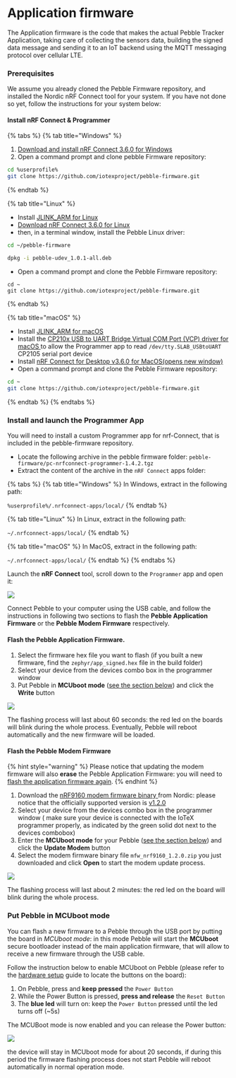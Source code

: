 # Application firmware

The Application firmware is the code that makes the actual Pebble Tracker Application, taking care of collecting the sensors data, building the signed data message and sending it to an IoT backend using the MQTT messaging protocol over cellular LTE.&#x20;

### Prerequisites <a href="#prerequisites" id="prerequisites"></a>

We assume you already cloned the Pebble Firmware repository, and installed the Nordic nRF Connect tool for your system. If you have not done so yet, follow the instructions for your system below:

#### Install nRF Connect & Programmer <a href="#install-nrf-connect-programmer" id="install-nrf-connect-programmer"></a>

{% tabs %}
{% tab title="Windows" %}
1. [Download and install nRF Connect 3.6.0 for Windows](https://www.nordicsemi.com/-/media/Software-and-other-downloads/Desktop-software/nRF-Connect-for-Desktop/3-6-0/nrfconnectsetup360ia32.exe)
2. Open a command prompt and clone pebble Firmware repository:

```bash
cd %userprofile%
git clone https://github.com/iotexproject/pebble-firmware.git
```
{% endtab %}

{% tab title="Linux" %}
* Install [JLINK\_ARM for Linux](https://www.segger.com/downloads/jlink/#J-LinkSoftwareAndDocumentationPack)
* [Download nRF Connect 3.6.0 for Linux](https://www.nordicsemi.com/-/media/Software-and-other-downloads/Desktop-software/nRF-Connect-for-Desktop/3-6-0/nrfconnect360x8664.AppImage)
* then, in a terminal window, install the Pebble Linux driver:

```bash
cd ~/pebble-firmware

dpkg -i pebble-udev_1.0.1-all.deb
```

* Open a command prompt and clone the Pebble Firmware repository:

```
cd ~
git clone https://github.com/iotexproject/pebble-firmware.git
```
{% endtab %}

{% tab title="macOS" %}
* Install [JLINK\_ARM for macOS](https://www.segger.com/downloads/jlink/#J-LinkSoftwareAndDocumentationPack)
* Install the [CP210x USB to UART Bridge Virtual COM Port (VCP) driver for macOS ](https://www.silabs.com/products/development-tools/software/usb-to-uart-bridge-vcp-drivers)to allow the Programmer app to read `/dev/tty.SLAB_USBtoUART` CP2105 serial port device
* Install [nRF Connect for Desktop v3.6.0 for MacOS(opens new window)](https://www.nordicsemi.com/-/media/Software-and-other-downloads/Desktop-software/nRF-Connect-for-Desktop/3-6-0/nrfconnect360.dmg)
* Open a command prompt and clone the Pebble Firmware repository:

```bash
cd ~
git clone https://github.com/iotexproject/pebble-firmware.git
```
{% endtab %}
{% endtabs %}

### Install and launch the Programmer App <a href="#install-and-launch-the-programmer-app" id="install-and-launch-the-programmer-app"></a>

You will need to install a custom Programmer app for nrf-Connect, that is included in the pebble-firmware repository.

* Locate the following archive in the pebble firmware folder: `pebble-firmware/pc-nrfconnect-programmer-1.4.2.tgz`
* Extract the content of the archive in the `nRF Connect` apps folder:

{% tabs %}
{% tab title="Windows" %}
In Windows, extract in the following path:

`%userprofile%/.nrfconnect-apps/local/`
{% endtab %}

{% tab title="Linux" %}
In Linux, extract in the following path:

`~/.nrfconnect-apps/local/`
{% endtab %}

{% tab title="macOS" %}
In MacOS, extract in the following path:

`~/.nrfconnect-apps/local/`
{% endtab %}
{% endtabs %}

Launch the **nRF Connect** tool, scroll down to the `Programmer` app and open it:

![](<../../../../../.gitbook/assets/image (34).png>)

Connect Pebble to your computer using the USB cable, and follow the instructions in following two sections to flash the **Pebble Application Firmware** or the **Pebble Modem Firmware** respectively.

#### Flash the Pebble Application Firmware. <a href="#flash-the-pebble-application-firmware" id="flash-the-pebble-application-firmware"></a>

1. Select the firmware hex file you want to flash (if you built a new firmware, find the `zephyr/app_signed.hex` file in the build folder)&#x20;
2. Select your device from the devices combo box in the programmer window&#x20;
3. Put Pebble in **MCUboot mode** ([see the section below](application-firmware.md#put-pebble-in-mcuboot-mode)) and click the **Write** button&#x20;

![](<../../../../../.gitbook/assets/image (35).png>)

The flashing process will last about 60 seconds: the red led on the boards will blink during the whole process. Eventually, Pebble will reboot automatically and the new firmware will be loaded.

#### Flash the Pebble Modem Firmware <a href="#flash-the-pebble-modem-firmware" id="flash-the-pebble-modem-firmware"></a>

{% hint style="warning" %}
Please notice that updating the modem firmware will also **erase** the Pebble Application Firmware: you will need to [flash the application firmware again](./).
{% endhint %}

1. Download the [nRF9160 modem firmware binary ](https://www.nordicsemi.com/Products/Low-power-cellular-IoT/nRF9160/Download)from Nordic: please notice that the officially supported version is [v1.2.0](https://www.nordicsemi.com/-/media/Software-and-other-downloads/Dev-Kits/nRF9160-DK/nRF9160-modem-FW/mfwnrf9160120.zip])
2. Select your device from the devices combo box in the programmer window ( make sure your device is connected with the IoTeX programmer properly, as indicated by the green solid dot next to the devices combobox)
3. Enter the **MCUboot mode** for your Pebble ([see the section below](application-firmware.md#put-pebble-in-mcuboot-mode)) and click the **Update Modem** button
4. Select the modem firmware binary file `mfw_nrf9160_1.2.0.zip` you just downloaded and click **Open** to start the modem update process.

![](<../../../../../.gitbook/assets/image (36).png>)

The flashing process will last about 2 minutes: the red led on the board will blink during the whole process.

### Put Pebble in **MCUboot mode** <a href="#put-pebble-in-mcuboot-mode" id="put-pebble-in-mcuboot-mode"></a>

You can flash a new firmware to a Pebble through the USB port by putting the board in _MCUboot mode_: in this mode Pebble will start the **MCUboot** secure bootloader instead of the main application firmware, that will allow to receive a new firmware through the USB cable.

Follow the instruction below to enable MCUboot on Pebble (please refer to the [hardware setup](../hardware-setup.md) guide to locate the buttons on the board):

1. On Pebble, press and **keep pressed** the `Power Button`
2. While the Power Button is pressed, **press and release** the `Reset Button`
3. The **blue led** will turn on: keep the `Power Button` pressed until the led turns off (\~5s)

The MCUBoot mode is now enabled and you can release the Power button:

![](<../../../../../.gitbook/assets/image (37).png>)

the device will stay in MCUboot mode for about 20 seconds, if during this period the firmware flashing process does not start Pebble will reboot automatically in normal operation mode.
